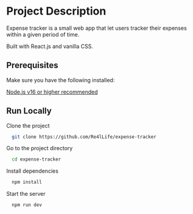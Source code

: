 
# Project Description
Expense tracker is a small web app that let users tracker their expenses within a given period of time.

Built with React.js and vanilla CSS.

## Prerequisites
Make sure you have the following installed:

[Node.js v16 or higher recommended](https://nodejs.org/)
## Run Locally

Clone the project

```bash
  git clone https://github.com/Re4lLife/expense-tracker
```

Go to the project directory

```bash
  cd expense-tracker 
```

Install dependencies

```bash
  npm install
```

Start the server

```bash
  npm run dev
```

